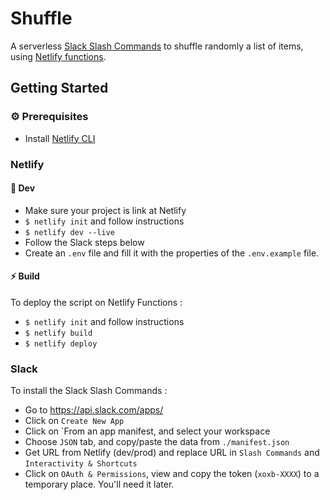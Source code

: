 # Shuffle

A serverless [Slack Slash Commands](https://api.slack.com/slash-commands) to shuffle randomly a list of items, using [Netlify functions](https://docs.netlify.com/functions/overview/).

## Getting Started

### ⚙️ Prerequisites

- Install [Netlify CLI](https://docs.netlify.com/cli/get-started/#installation)

### Netlify

#### 🔬 Dev

- Make sure your project is link at Netlify
- `$ netlify init` and follow instructions
- `$ netlify dev --live`
- Follow the Slack steps below
- Create an `.env` file and fill it with the properties of the `.env.example` file.

#### ⚡️ Build

To deploy the script on Netlify Functions :

- `$ netlify init` and follow instructions
- `$ netlify build`
- `$ netlify deploy`

### Slack

To install the Slack Slash Commands :

- Go to https://api.slack.com/apps/
- Click on `Create New App`
- Click on `From an app manifest, and select your workspace
- Choose `JSON` tab, and copy/paste the data from `./manifest.json`
- Get URL from Netlify (dev/prod) and replace URL in `Slash Commands` and `Interactivity & Shortcuts`
- Click on `OAuth & Permissions`, view and copy the token (`xoxb-XXXX`) to a temporary place. You'll need it later.

